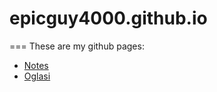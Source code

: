 # epicguy4000.github.io
===
These are my github pages:
* [Notes](https://epicguy4000.github.io/Notes/)
* [Oglasi](https://epicguy4000.github.io/Oglasi/)
